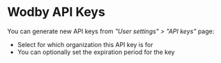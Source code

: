 # Wodby API Keys

You can generate new API keys from _"User settings" > "API keys"_ page:

- Select for which organization this API key is for
- You can optionally set the expiration period for the key
